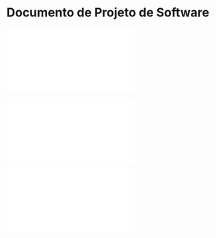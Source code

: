 # Documento de Projeto de Software

![Projeto de Arquitetura](3projArquitetura.md)

![Projeto de Dados](4projDados.md)

![Projeto de Algoritmos](5projAlgoritmos.md)

